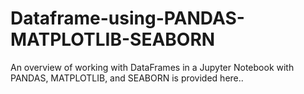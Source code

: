 # Dataframe-using-PANDAS-MATPLOTLIB-SEABORN
An overview of working with DataFrames in a Jupyter Notebook with PANDAS, MATPLOTLIB, and SEABORN is provided here..
